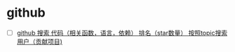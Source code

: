 # github
  - [ ] [github 搜索 代码（相关函数，语言，依赖） 排名（star数量） 按照topic搜索 用户（贡献项目)](https://help.github.com/categories/searching-for-information-on-github/)
